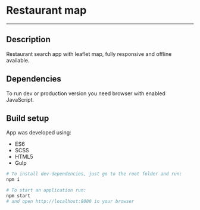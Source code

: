 # Restaurant map
---

## Description

Restaurant search app with leaflet map, fully responsive and offline available.

## Dependencies
To run dev or production version you need browser with enabled JavaScript.

## Build setup
App was developed using:
* ES6
* SCSS
* HTML5
* Gulp

```bash
# To install dev-dependencies, just go to the root folder and run:
npm i

# To start an application run:
npm start
# and open http://localhost:8000 in your browser
```


